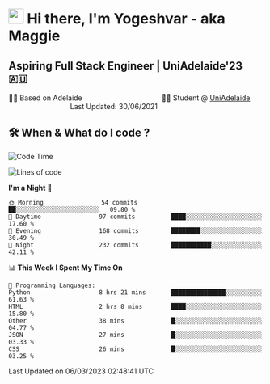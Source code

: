 <h1><img src="https://emojis.slackmojis.com/emojis/images/1531849430/4246/blob-sunglasses.gif?1531849430" width="30"/> Hi there, I'm Yogeshvar - aka Maggie</h1>

## Aspiring Full Stack Engineer | UniAdelaide'23 🇦🇺  
🏂🏻  Based on Adelaide &nbsp;&nbsp;&nbsp;&nbsp;&nbsp;&nbsp;&nbsp;&nbsp;&nbsp;&nbsp;&nbsp;&nbsp;&nbsp;&nbsp;&nbsp;&nbsp;&nbsp;&nbsp;&nbsp;&nbsp;&nbsp;&nbsp;&nbsp;&nbsp;&nbsp;&nbsp;&nbsp;&nbsp;&nbsp;&nbsp;&nbsp;&nbsp;&nbsp;&nbsp;&nbsp;&nbsp;&nbsp;&nbsp;&nbsp;👨‍💻 Student @ [UniAdelaide](https://www.adelaide.edu.au)   &nbsp;&nbsp;&nbsp;&nbsp;&nbsp;&nbsp;&nbsp;&nbsp;&nbsp;&nbsp;&nbsp;&nbsp;&nbsp;&nbsp;&nbsp;&nbsp;&nbsp;&nbsp;&nbsp;&nbsp;&nbsp;&nbsp;&nbsp;&nbsp;&nbsp;&nbsp;&nbsp;&nbsp;&nbsp;&nbsp;&nbsp;Last Updated: 30/06/2021

## 🛠 When & What do I code ?  

<!--START_SECTION:waka-->
![Code Time](http://img.shields.io/badge/Code%20Time-1%2C975%20hrs%201%20min-blue)

![Lines of code](https://img.shields.io/badge/From%20Hello%20World%20I%27ve%20Written-3.3%20million%20lines%20of%20code-blue)

**I'm a Night 🦉** 

```text
🌞 Morning                54 commits          ██░░░░░░░░░░░░░░░░░░░░░░░   09.80 % 
🌆 Daytime                97 commits          ████░░░░░░░░░░░░░░░░░░░░░   17.60 % 
🌃 Evening                168 commits         ████████░░░░░░░░░░░░░░░░░   30.49 % 
🌙 Night                  232 commits         ███████████░░░░░░░░░░░░░░   42.11 % 
```


📊 **This Week I Spent My Time On** 

```text
💬 Programming Languages: 
Python                   8 hrs 21 mins       ███████████████░░░░░░░░░░   61.63 % 
HTML                     2 hrs 8 mins        ████░░░░░░░░░░░░░░░░░░░░░   15.80 % 
Other                    38 mins             █░░░░░░░░░░░░░░░░░░░░░░░░   04.77 % 
JSON                     27 mins             █░░░░░░░░░░░░░░░░░░░░░░░░   03.33 % 
CSS                      26 mins             █░░░░░░░░░░░░░░░░░░░░░░░░   03.25 % 
```


 Last Updated on 06/03/2023 02:48:41 UTC
<!--END_SECTION:waka-->
